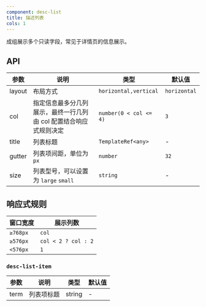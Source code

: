 ```yaml
---
component: desc-list
title: 描述列表
cols: 1
---
```


成组展示多个只读字段，常见于详情页的信息展示。

## API

参数 | 说明 | 类型 | 默认值
----|------|-----|------
layout | 布局方式  | `horizontal,vertical` | `horizontal`
col | 指定信息最多分几列展示，最终一行几列由 col 配置结合响应式规则决定 | `number(0 < col <= 4)` | `3`
title | 列表标题  | `TemplateRef<any>` | -
gutter | 列表项间距，单位为 `px`  | `number` | `32`
size | 列表型号，可以设置为 `large` `small`  | `string` | -

## 响应式规则

| 窗口宽度             | 展示列数                                      | 
|---------------------|---------------------------------------------|
| `≥768px`           |  `col`                                       |
| `≥576px`           |  `col < 2 ? col : 2`                         |
| `<576px`           |  `1`                                         |

### `desc-list-item`

| 参数      | 说明                                      | 类型         | 默认值 |
|----------|------------------------------------------|-------------|-------|
| term     | 列表项标题                                 | string  | - |

